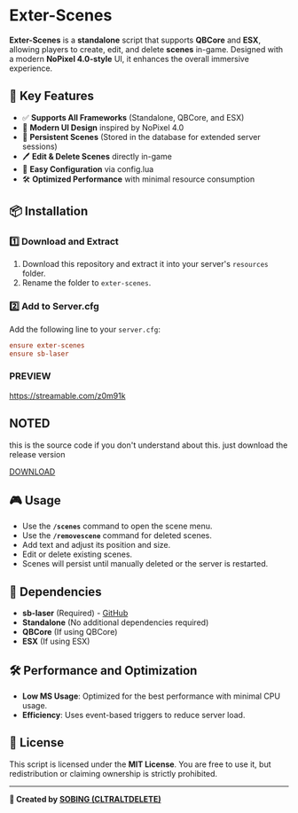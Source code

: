 # Exter-Scenes

**Exter-Scenes** is a **standalone** script that supports **QBCore** and **ESX**, allowing players to create, edit, and delete **scenes** in-game. Designed with a modern **NoPixel 4.0-style** UI, it enhances the overall immersive experience.

## 🚀 Key Features
- ✅ **Supports All Frameworks** (Standalone, QBCore, and ESX)
- 🎨 **Modern UI Design** inspired by NoPixel 4.0
- 📝 **Persistent Scenes** (Stored in the database for extended server sessions)
- 🖊 **Edit & Delete Scenes** directly in-game
- 🔧 **Easy Configuration** via config.lua
- 🛠 **Optimized Performance** with minimal resource consumption

## 📦 Installation
### 1️⃣ Download and Extract
1. Download this repository and extract it into your server's `resources` folder.
2. Rename the folder to `exter-scenes`.

### 2️⃣ Add to Server.cfg
Add the following line to your `server.cfg`:
```cfg
ensure exter-scenes
ensure sb-laser
```

### PREVIEW
https://streamable.com/z0m91k

## NOTED
this is the source code if you don't understand about this. just download the release version

[DOWNLOAD](https://github.com/ExterCore/exter-scenes/releases/tag/exter-scenes)

## 🎮 Usage
- Use the **`/scenes`** command to open the scene menu.
- Use the **`/removescene`** command for deleted scenes.
- Add text and adjust its position and size.
- Edit or delete existing scenes.
- Scenes will persist until manually deleted or the server is restarted.

## 🔌 Dependencies
- **sb-laser** (Required) - [GitHub](https://github.com/CtrlAltDelete4413/sb-laser)
- **Standalone** (No additional dependencies required)
- **QBCore** (If using QBCore)
- **ESX** (If using ESX)

## 🛠 Performance and Optimization
- **Low MS Usage**: Optimized for the best performance with minimal CPU usage.
- **Efficiency**: Uses event-based triggers to reduce server load.

## 📜 License
This script is licensed under the **MIT License**. You are free to use it, but redistribution or claiming ownership is strictly prohibited.

---
**📌 Created by [SOBING (CLTRALTDELETE)](https://github.com/CLTRALTDELETE)**

